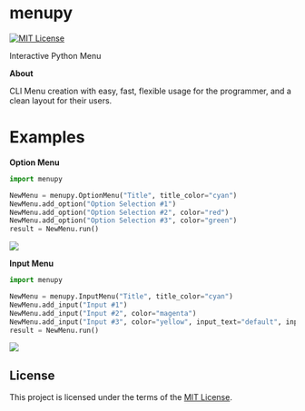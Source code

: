 # menupy
[![MIT License](https://img.shields.io/badge/license-MIT-red.svg)](https://github.com/luxunator/menupy/blob/master/LICENSE)

Interactive Python Menu

**About**

CLI Menu creation with easy, fast, flexible usage for the programmer, and a clean layout for their users.

# Examples
**Option Menu**
```python
import menupy

NewMenu = menupy.OptionMenu("Title", title_color="cyan")
NewMenu.add_option("Option Selection #1")
NewMenu.add_option("Option Selection #2", color="red")
NewMenu.add_option("Option Selection #3", color="green")
result = NewMenu.run()
```
![](http://i67.tinypic.com/344ys60.jpg)

**Input Menu**
```python
import menupy

NewMenu = menupy.InputMenu("Title", title_color="cyan")
NewMenu.add_input("Input #1")
NewMenu.add_input("Input #2", color="magenta")
NewMenu.add_input("Input #3", color="yellow", input_text="default", input_color="blue")
result = NewMenu.run()
```
![](http://i63.tinypic.com/rgwgvs.jpg)

## License
This project is licensed under the terms of the [MIT License](https://github.com/luxunator/menupy/blob/master/LICENSE).
